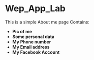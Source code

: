 # Wep_App_Lab
This is a simple About me page
Contains:
* **Pic of me**
* **Some personal data**
* **My Phone number**
* **My Email address**
* **My Facebook Account**
